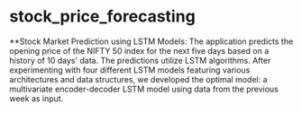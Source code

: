# stock_price_forecasting

**Stock Market Prediction using LSTM Models: The application predicts the opening price of the NIFTY 50 index for the next five days based on a history of 10 days' data. The predictions utilize LSTM algorithms. After experimenting with four different LSTM models featuring various architectures and data structures, we developed the optimal model: a multivariate encoder-decoder LSTM model using data from the previous week as input.
